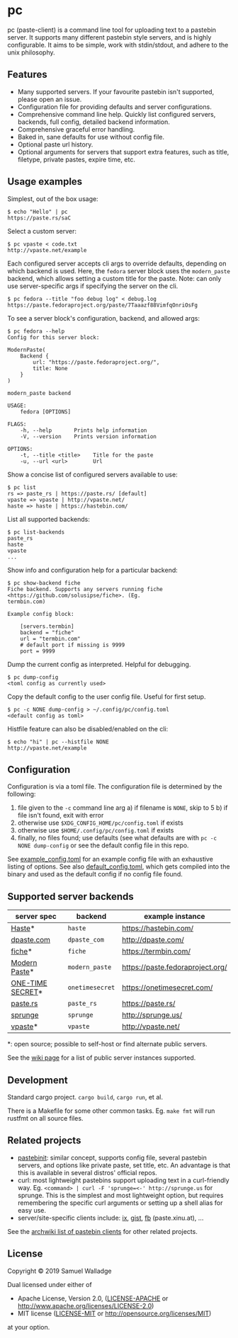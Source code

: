 # pc

pc (paste-client) is a command line tool for uploading text to a pastebin
server. It supports many different pastebin style servers, and is highly
configurable.  It aims to be simple, work with stdin/stdout, and adhere to the
unix philosophy.


## Features

- Many supported servers. If your favourite pastebin isn't supported, please
  open an issue.
- Configuration file for providing defaults and server configurations.
- Comprehensive command line help. Quickly list configured servers, backends,
  full config, detailed backend information.
- Comprehensive graceful error handling.
- Baked in, sane defaults for use without config file.
- Optional paste url history.
- Optional arguments for servers that support extra features, such as title,
  filetype, private pastes, expire time, etc.


## Usage examples

Simplest, out of the box usage:

```
$ echo "Hello" | pc
https://paste.rs/saC
```

Select a custom server:

```
$ pc vpaste < code.txt
http://vpaste.net/example
```

Each configured server accepts cli args to override defaults, depending on
which backend is used. Here, the `fedora` server block uses the `modern_paste`
backend, which allows setting a custom title for the paste.
Note: can only use server-specific args if specifying the server on the cli.

```
$ pc fedora --title "foo debug log" < debug.log
https://paste.fedoraproject.org/paste/7Taaazf88VimfqOnriOsFg
```

To see a server block's configuration, backend, and allowed args:

```
$ pc fedora --help
Config for this server block:

ModernPaste(
    Backend {
        url: "https://paste.fedoraproject.org/",
        title: None
    }
)

modern_paste backend

USAGE:
    fedora [OPTIONS]

FLAGS:
    -h, --help       Prints help information
    -V, --version    Prints version information

OPTIONS:
    -t, --title <title>    Title for the paste
    -u, --url <url>        Url
```

Show a concise list of configured servers available to use:

```
$ pc list
rs => paste_rs | https://paste.rs/ [default]
vpaste => vpaste | http://vpaste.net/
haste => haste | https://hastebin.com/
```

List all supported backends:

```
$ pc list-backends
paste_rs
haste
vpaste
...
```

Show info and configuration help for a particular backend:

```
$ pc show-backend fiche
Fiche backend. Supports any servers running fiche <https://github.com/solusipse/fiche>. (Eg.
termbin.com)

Example config block:

    [servers.termbin]
    backend = "fiche"
    url = "termbin.com"
    # default port if missing is 9999
    port = 9999
```

Dump the current config as interpreted. Helpful for debugging.

```
$ pc dump-config
<toml config as currently used>
```

Copy the default config to the user config file. Useful for first setup.

```
$ pc -c NONE dump-config > ~/.config/pc/config.toml
<default config as toml>
```

Histfile feature can also be disabled/enabled on the cli:

```
$ echo "hi" | pc --histfile NONE
http://vpaste.net/example
```


## Configuration

Configuration is via a toml file. The configuration file is determined by the
following:

1. file given to the `-c` command line arg
  a) if filename is `NONE`, skip to 5
  b) if file isn't found, exit with error
2. otherwise use `$XDG_CONFIG_HOME/pc/config.toml` if exists
3. otherwise use `$HOME/.config/pc/config.toml` if exists
5. finally, no files found; use defaults (see what defaults
   are with `pc -c NONE dump-config` or see the default config file in this
   repo.

See [example_config.toml](./example_config.toml) for an example config file
with an exhaustive listing of options.  See also
[default_config.toml](./default_config.toml), which gets compiled into the
binary and used as the default config if no config file found.


## Supported server backends

| server spec                                                         | backend         | example instance                 |
| ------                                                              | -------         | ---------------                  |
| [Haste](https://github.com/seejohnrun/haste-server)\*               | `haste`         | https://hastebin.com/            |
| [dpaste.com](http://dpaste.com/api/v2/)                             | `dpaste_com`    | http://dpaste.com/               |
| [fiche](https://github.com/solusipse/fiche)\*                       | `fiche`         | https://termbin.com/             |
| [Modern Paste](https://github.com/LINKIWI/modern-paste)\*           | `modern_paste`  | https://paste.fedoraproject.org/ |
| [ONE-TIME SECRET](https://github.com/onetimesecret/onetimesecret)\* | `onetimesecret` | https://onetimesecret.com/       |
| [paste.rs](https://paste.rs/web)                                    | `paste_rs`      | https://paste.rs/                |
| [sprunge](https://github.com/rupa/sprunge)                          | `sprunge`       | http://sprunge.us/               |
| [vpaste](http://pileus.org/tools/vpaste)\*                          | `vpaste`        | http://vpaste.net/               |

\*: open source; possible to self-host or find alternate public servers.

See the [wiki page](https://github.com/swalladge/pc/wiki/server-list) for a list of public server instances supported.


## Development

Standard cargo project. `cargo build`, `cargo run`, et al.

There is a Makefile for some other common tasks. Eg. `make fmt` will run
rustfmt on all source files.


## Related projects

- [pastebinit](https://launchpad.net/pastebinit): similar concept, supports
  config file, several pastebin servers, and options like private paste, set
  title, etc. An advantage is that this is available in several distros'
  official repos.
- curl: most lightweight pastebins support uploading text in a curl-friendly
  way. Eg. `<command> | curl -F 'sprunge=<-' http://sprunge.us` for sprunge.
  This is the simplest and most lightweight option, but requires remembering
  the specific curl arguments or setting up a shell alias for easy use.
- server/site-specific clients include: [ix](http://ix.io/client),
  [gist](https://github.com/defunkt/gist),
  [fb](https://git.server-speed.net/users/flo/fb/) (paste.xinu.at), ...

See the [archwiki list of pastebin clients](https://wiki.archlinux.org/index.php/List_of_applications/Internet#Pastebin_clients) for other related projects.


## License

Copyright © 2019 Samuel Walladge

Dual licensed under either of

* Apache License, Version 2.0, ([LICENSE-APACHE](LICENSE-APACHE) or http://www.apache.org/licenses/LICENSE-2.0)
* MIT license ([LICENSE-MIT](LICENSE-MIT) or http://opensource.org/licenses/MIT)

at your option.
